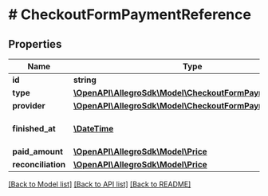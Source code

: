 # # CheckoutFormPaymentReference

## Properties

Name | Type | Description | Notes
------------ | ------------- | ------------- | -------------
**id** | **string** | Payment id |
**type** | [**\OpenAPI\AllegroSdk\Model\CheckoutFormPaymentType**](CheckoutFormPaymentType.md) |  |
**provider** | [**\OpenAPI\AllegroSdk\Model\CheckoutFormPaymentProvider**](CheckoutFormPaymentProvider.md) |  | [optional]
**finished_at** | [**\DateTime**](\DateTime.md) | Date when the event occurred | [optional]
**paid_amount** | [**\OpenAPI\AllegroSdk\Model\Price**](Price.md) |  | [optional]
**reconciliation** | [**\OpenAPI\AllegroSdk\Model\Price**](Price.md) |  | [optional]

[[Back to Model list]](../../README.md#models) [[Back to API list]](../../README.md#endpoints) [[Back to README]](../../README.md)
